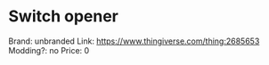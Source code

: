 # Switch opener

Brand: unbranded
Link: https://www.thingiverse.com/thing:2685653
Modding?: no
Price: 0